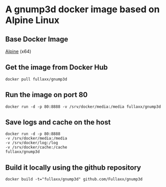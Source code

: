 # A gnump3d docker image based on Alpine Linux

## Base Docker Image
[Alpine](https://hub.docker.com/_/alpine) (x64)

## Get the image from Docker Hub
```
docker pull fullaxx/gnump3d
```

## Run the image on port 80
```
docker run -d -p 80:8888 -v /srv/docker/media:/media fullaxx/gnump3d
```

## Save logs and cache on the host
```
docker run -d -p 80:8888
-v /srv/docker/media:/media
-v /srv/docker/log:/log
-v /srv/docker/cache:/cache
fullaxx/gnump3d
```

## Build it locally using the github repository
```
docker build -t="fullaxx/gnump3d" github.com/Fullaxx/gnump3d
```
